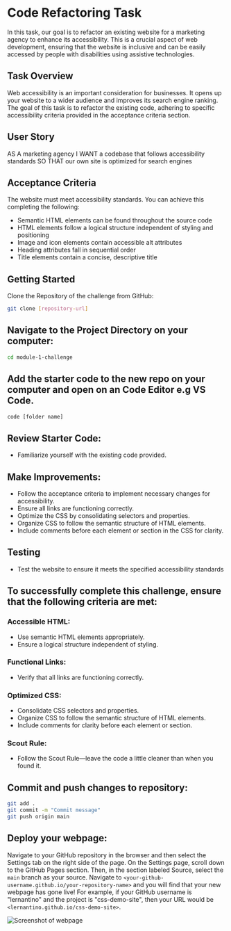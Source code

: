 # Code Refactoring Task

In this task, our goal is to refactor an existing website for a marketing agency to enhance its accessibility. 
This is a crucial aspect of web development, ensuring that the website is inclusive and can be easily accessed by 
people with disabilities using assistive technologies.

## Task Overview
Web accessibility is an important consideration for businesses. It opens up your website to a wider audience and 
improves its search engine ranking. The goal of this task is to refactor the existing code, adhering 
to specific accessibility criteria provided in the acceptance criteria section.

## User Story

AS A marketing agency
I WANT a codebase that follows accessibility standards
SO THAT our own site is optimized for search engines

## Acceptance Criteria

The website must meet accessibility standards. You can achieve this completing the following:
* Semantic HTML elements can be found throughout the source code
* HTML elements follow a logical structure independent of styling and positioning
* Image and icon elements contain accessible alt attributes
* Heading attributes fall in sequential order
* Title elements contain a concise, descriptive title

## Getting Started
Clone the Repository of the challenge from GitHub:
```bash
git clone [repository-url]
```
## Navigate to the Project Directory on your computer:
```bash
cd module-1-challenge
```
## Add the starter code to the new repo on your computer and open on an Code Editor e.g VS Code.
```bash
code [folder name]
```

## Review Starter Code:
* Familiarize yourself with the existing code provided.

## Make Improvements:

* Follow the acceptance criteria to implement necessary changes for accessibility.
* Ensure all links are functioning correctly.
* Optimize the CSS by consolidating selectors and properties.
* Organize CSS to follow the semantic structure of HTML elements.
* Include comments before each element or section in the CSS for clarity.

## Testing

* Test the website to ensure it meets the specified accessibility standards

## To successfully complete this challenge, ensure that the following criteria are met:
### Accessible HTML:
   * Use semantic HTML elements appropriately.
   * Ensure a logical structure independent of styling.
### Functional Links:
   * Verify that all links are functioning correctly.
### Optimized CSS:
   * Consolidate CSS selectors and properties.
   * Organize CSS to follow the semantic structure of HTML elements.
   * Include comments for clarity before each element or section.
### Scout Rule:
   * Follow the Scout Rule—leave the code a little cleaner than when you found it.

## Commit and push changes to repository:
```bash
git add .
git commit -m "Commit message"
git push origin main
```
## Deploy your webpage:

Navigate to your GitHub repository in the browser and then select the Settings tab on the right side of the page.
On the Settings page, scroll down to the GitHub Pages section. Then, in the section labeled Source, select the
`main` branch as your source.
Navigate to `<your-github-username.github.io/your-repository-name>` and you will find that your new webpage has gone live!
For example, if your GitHub username is "lernantino" and the project is "css-demo-site", then your URL would be 
`<lernantino.github.io/css-demo-site>`.

![Screenshot of webpage](https://github.com/dodomiyake/module-1-challenge-code-refactoring/assets/70576110/3e70ea92-d628-4d5b-bbef-889e042e283f)
